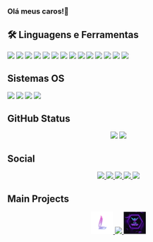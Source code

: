 ### Olá meus caros!👋


<h2>🛠️ Linguagens e Ferramentas</h2>

<p>
  <img src="https://img.shields.io/badge/Python-14354C?style=for-the-badge&logo=python&logoColor=white">
  <img src="https://img.shields.io/badge/Markdown-000000?style=for-the-badge&logo=markdown&logoColor=white">
  <img src="https://img.shields.io/badge/Express.js-404D59?style=for-the-badge">
  <img src="https://img.shields.io/badge/JavaScript-F7DF1E?style=for-the-badge&logo=javascript&logoColor=black">
  <img src="https://img.shields.io/badge/HTML5-E34F26?style=for-the-badge&logo=html5&logoColor=white">
  <img src="https://img.shields.io/badge/CSS3-1572B6?style=for-the-badge&logo=css3&logoColor=white">
  <img src="https://img.shields.io/badge/C%2B%2B-00599C?style=for-the-badge&logo=c%2B%2B&logoColor=white">
  <img src="https://img.shields.io/badge/C%23-239120?style=for-the-badge&logo=c-sharp&logoColor=white">
  <img src="https://img.shields.io/badge/PHP-777BB4?style=for-the-badge&logo=php&logoColor=white">
  <img src="https://img.shields.io/badge/Go-00ADD8?style=for-the-badge&logo=go&logoColor=white">
  <img src="https://img.shields.io/badge/Bootstrap-563D7C?style=for-the-badge&logo=bootstrap&logoColor=white">
  <img src="https://img.shields.io/badge/Heroku-430098?style=for-the-badge&logo=heroku&logoColor=white">
  <img src="https://img.shields.io/badge/Unity-100000?style=for-the-badge&logo=unity&logoColor=white">
  <img src="https://img.shields.io/badge/Flask-000000?style=for-the-badge&logo=flask&logoColor=white">
</p>
  
<h2>Sistemas OS</h2>
<p>
  <img src="https://img.shields.io/badge/Android-3DDC84?style=for-the-badge&logo=android&logoColor=white">
  <img src="https://img.shields.io/badge/Windows-0078D6?style=for-the-badge&logo=windows&logoColor=white">
  <img src="https://img.shields.io/badge/Linux_Mint-87CF3E?style=for-the-badge&logo=linux-mint&logoColor=white">
  <img src="https://img.shields.io/badge/Ubuntu-E95420?style=for-the-badge&logo=ubuntu&logoColor=white">
</p>

<h2>GitHub Status</h2>

<div align="center">
<img src="https://github-readme-stats.vercel.app/api/top-langs/?username=HeitorDJAk47Gamer&layout=compact&langs_count=7&theme=blue-green">
<img src="https://github-readme-stats.vercel.app/api?username=HeitorDJAk47Gamer&theme=blue-green">
</div>

<h2>Social</h2>

<div align="center">
  
  <a href="https://www.youtube.com/channel/UCpgliPEzj2Zomhy0mWLZxxg">
    <img src="https://img.shields.io/badge/YouTube-FF0000?style=for-the-badge&logo=youtube&logoColor=white">
  </a>
  <a href="https://www.twitch.tv/heitordjak47gamer">
    <img src="https://img.shields.io/badge/Twitch-9146FF?style=for-the-badge&logo=twitch&logoColor=white">
  </a>
  <a href="https://github.com/HeitorDJAk47Gamer">
    <img src="https://img.shields.io/badge/GitHub-100000?style=for-the-badge&logo=github&logoColor=white">
  </a>
  <a href="https://discord.gg/wZEP7GY">
    <img src="https://img.shields.io/badge/Discord-7289DA?style=for-the-badge&logo=discord&logoColor=white">
  </a>
  <a href="https://br.pinterest.com/heitordjak47gamer/_saved/">
    <img src="https://aleen42.github.io/badges/src/pinterest.svg">
  </a>

</div>

<h2>Main Projects</h2>

<div align="center">
  
  <a href="https://larab0t.equipelarabot.repl.co">
    <img style="width: 10%;" src="https://github.com/HeitorDJAk47Gamer/B0TPY/blob/master/Lara.png" />
  </a>

  <a href="https://discord.gg/wZEP7GY">
    <img style="width: 10%;" src="https://larab0t.equipelarabot.repl.co/imagens/Exception.png" />
  </a>

  <a href="https://discord.gg/EcCfTdsk2e">
    <img style="width: 10%;" src="https://github.com/HeitorDJAk47Gamer/TIE/blob/main/tie.png" />
  </a>

</div>
